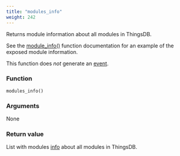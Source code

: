```yaml
---
title: "modules_info"
weight: 242
---
```


Returns module information about all modules in ThingsDB.

See the [module_info()](../../thingsdb-api/module_info) function documentation for an example of the exposed module information.

This function does *not* generate an [event](../../overview/events).

### Function

`modules_info()`

### Arguments

None

### Return value

List with modules [info](../../data-types/info) about all modules in ThingsDB.
